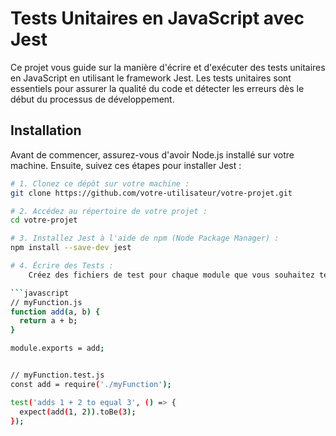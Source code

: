 # Tests Unitaires en JavaScript avec Jest

Ce projet vous guide sur la manière d'écrire et d'exécuter des tests unitaires en JavaScript en utilisant le framework Jest. Les tests unitaires sont essentiels pour assurer la qualité du code et détecter les erreurs dès le début du processus de développement.

## Installation

Avant de commencer, assurez-vous d'avoir Node.js installé sur votre machine. Ensuite, suivez ces étapes pour installer Jest :

```bash
# 1. Clonez ce dépôt sur votre machine :
git clone https://github.com/votre-utilisateur/votre-projet.git

# 2. Accédez au répertoire de votre projet :
cd votre-projet

# 3. Installez Jest à l'aide de npm (Node Package Manager) :
npm install --save-dev jest

# 4. Écrire des Tests :
    Créez des fichiers de test pour chaque module que vous souhaitez tester. Ces fichiers de test doivent avoir l'extension .test.js. Par exemple, si vous avez un fichier myFunction.js, le fichier de test correspondant pourrait s'appeler myFunction.test.js.

```javascript
// myFunction.js
function add(a, b) {
  return a + b;
}

module.exports = add;


// myFunction.test.js
const add = require('./myFunction');

test('adds 1 + 2 to equal 3', () => {
  expect(add(1, 2)).toBe(3);
});
